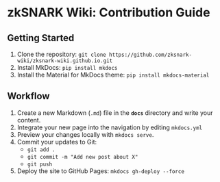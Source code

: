 # zkSNARK Wiki: Contribution Guide

## Getting Started

1.  Clone the repository: `git clone https://github.com/zksnark-wiki/zksnark-wiki.github.io.git`
2.  Install MkDocs: `pip install mkdocs`
3.  Install the Material for MkDocs theme: `pip install mkdocs-material`

## Workflow

1.  Create a new Markdown (`.md`) file in the **`docs`** directory and write your content.
2.  Integrate your new page into the navigation by editing `mkdocs.yml`
3.  Preview your changes locally with `mkdocs serve`.
4.  Commit your updates to Git:
    -   `git add .`
    -   `git commit -m "Add new post about X"`
    -   `git push`
5.  Deploy the site to GitHub Pages: `mkdocs gh-deploy --force`